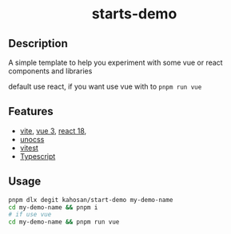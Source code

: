 <h1 align="center">starts-demo</h1>

## Description

A simple template to help you experiment with some vue or react components and libraries

default use react, if you want use vue with to `pnpm run vue` 

## Features

- [vite](https://vitejs.dev/), [vue 3](https://vitejs.dev/), [react 18](https://beta.reactjs.org/), 
- [unocss](https://github.com/unocss/unocss)
- [vitest](https://vitest.dev/)
- [Typescript](https://www.typescriptlang.org/)

## Usage

```bash
pnpm dlx degit kahosan/start-demo my-demo-name
cd my-demo-name && pnpm i
# if use vue
cd my-demo-name && pnpm run vue
```